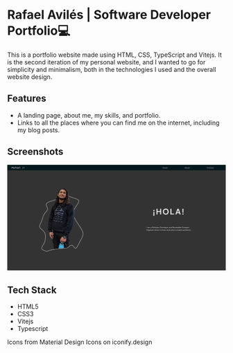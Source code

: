 # Rafael Avilés | Software Developer Portfolio💻

This is a portfolio website made using HTML, CSS, TypeScript and Vitejs. It is the second 
iteration of my personal website, and I wanted to go for simplicity and minimalism, both 
in the technologies I used and the overall website design.

## Features
- A landing page, about me, my skills, and portfolio.
- Links to all the places where you can find me on the internet, including my blog posts.

## Screenshots
![Landing page of my personal website](./public/images/projects/personal_site.png)

## Tech Stack
- HTML5
- CSS3
- Vitejs
- Typescript

Icons from Material Design Icons on iconify.design
